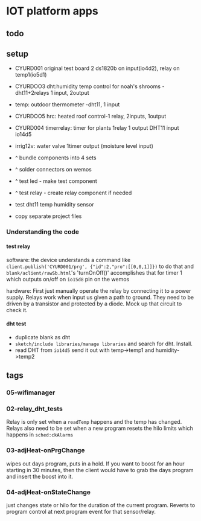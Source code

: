 # IOT platform apps
## todo

## setup
* CYURD001 original test board 2 ds1820b on input(io4d2), relay on temp1(io5d1)
* CYURDOO3 dht:humidity temp control for noah's shrooms -dht11+2relays 1 input, 2output
* temp: outdoor thermometer -dht11, 1 input
* CYURDOO5 hrc: heated roof control-1 relay, 2inputs, 1output
* CYURD004 timerrelay: timer for plants 1relay 1 output DHT11 input io14d5
* irrig12v: water valve 1timer output (moisture level input)

* ^ bundle components into 4 sets
* ^ solder connectors on wemos
* ^ test led - make test component
* ^ test relay - create relay component if needed
* test dht11 temp humidity sensor
* copy separate project files

### Understanding the code 
#### test relay
software: the device understands a command like 
`client.publish('CYURD001/prg', {"id":2,"pro":[[0,0,1]]})` 
to do that and `blank/aclient/rawSb.html`'s 'turnOnOff()' accomplishes that for timer 1 which outputs on/off on `io15d8` pin on the wemos

hardware: First just manually operate the relay by connecting it to a power supply. Relays work when input us given a path to ground. They need to be driven by a transistor and protected by a diode. Mock up that circuit to check it. 
#### dht test
* duplicate blank as dht
* `sketch/include libraries/manage libraries` and search for dht. Install.
* read DHT from `io14d5` send it out with temp->temp1 and humidity->temp2

## tags
### 05-wifimanager
### 02-relay_dht_tests
Relay is only set when a `readTemp` happens and the temp has changed. Relays also need to be set when a new program resets the hilo limits which happens in `sched:ckAlarms`
### 03-adjHeat-onPrgChange
wipes out days program, puts in a hold. If you want to boost for an hour starting in 30 minutes, then the client would have to grab the days program and insert the boost into it. 
### 04-adjHeat-onStateChange
just changes state or hilo for the duration of the current program. Reverts to program control at next program event for that sensor/relay.




